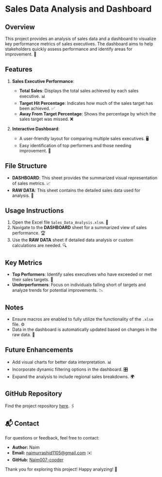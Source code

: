 # Sales Data Analysis and Dashboard

## Overview
This project provides an analysis of sales data and a dashboard to visualize key performance metrics of sales executives. The dashboard aims to help stakeholders quickly assess performance and identify areas for improvement. 🚀

## Features
1. **Sales Executive Performance**:
   - **Total Sales**: Displays the total sales achieved by each sales executive. 📊
   - **Target Hit Percentage**: Indicates how much of the sales target has been achieved. ✅
   - **Away From Target Percentage**: Shows the percentage by which the sales target was missed. ❌

2. **Interactive Dashboard**:
   - A user-friendly layout for comparing multiple sales executives. 🖥️
   - Easy identification of top performers and those needing improvement. 🌟

## File Structure
- **DASHBOARD**: This sheet provides the summarized visual representation of sales metrics. 📈
- **RAW DATA**: This sheet contains the detailed sales data used for analysis. 📂

## Usage Instructions
1. Open the Excel file `Sales_Data_Analysis.xlsm`. 📁
2. Navigate to the **DASHBOARD** sheet for a summarized view of sales performance. 🏆
3. Use the **RAW DATA** sheet if detailed data analysis or custom calculations are needed. 🔍

## Key Metrics
- **Top Performers**: Identify sales executives who have exceeded or met their sales targets. 🥇
- **Underperformers**: Focus on individuals falling short of targets and analyze trends for potential improvements. 📉

## Notes
- Ensure macros are enabled to fully utilize the functionality of the `.xlsm` file. ⚙️
- Data in the dashboard is automatically updated based on changes in the raw data. 🔄

## Future Enhancements
- Add visual charts for better data interpretation. 📊
- Incorporate dynamic filtering options in the dashboard. 🎛️
- Expand the analysis to include regional sales breakdowns. 🌍

## GitHub Repository
Find the project repository [here](https://github.com/Naim007-cooder/Sales-Data-Analysis-with-Excel). 🖇️
## 📬 Contact

For questions or feedback, feel free to contact:

- **Author:** Naim
- **Email:** naimurrashid1105@gmail.com ✉️
- **GitHub:** [Naim007-cooder](https://github.com/Naim007-cooder)



Thank you for exploring this project! Happy analyzing! 🎉
